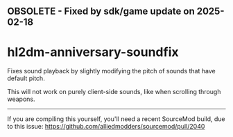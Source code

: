 ## OBSOLETE - Fixed by sdk/game update on 2025-02-18

# hl2dm-anniversary-soundfix
 Fixes sound playback by slightly modifying the pitch of sounds that have default pitch.
 
 This will not work on purely client-side sounds, like when scrolling through weapons.

---
If you are compiling this yourself, you'll need a recent SourceMod build, due to this issue: https://github.com/alliedmodders/sourcemod/pull/2040
